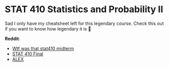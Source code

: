 # STAT 410 Statistics and Probability II

Sad I only have my cheatsheet left for this legendary course. Check this out if you want to know how legendary it is 🦄 

**Reddit**:

- [Wtf was that stat410 midterm](https://www.reddit.com/r/UIUC/comments/74klqt/wtf_was_that_stat410_midterm/)
- [STAT 410 Final](https://www.reddit.com/r/UIUC/comments/6a30n2/stat_410_final/)
- [ALEX](https://www.reddit.com/r/UIUC/comments/7xekku/stat_410_this_semester/)